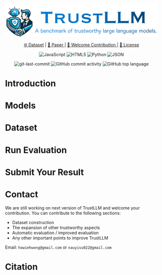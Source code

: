 <div align="center">
<img src="assets/logo.png" >

<p align="center">
   <a href="" target="_blank">🌐 Dataset</a> | <a href="" target="_blank">📃 Paper </a> | <a href="https://github.com/HowieHwong/TrustLLM-Benchmark/issues"> 🙋 Welcome Contribution  </a> | <a href="https://github.com/HowieHwong/TrustLLM-Benchmark/blob/master/LICENSE"> 📜 License</a>
</p>

<p align="center">
<img src="https://img.shields.io/badge/JavaScript-F7DF1E.svg?style=flat-square&logo=JavaScript&logoColor=black" alt="JavaScript" />
<img src="https://img.shields.io/badge/HTML5-E34F26.svg?style=flat-square&logo=HTML5&logoColor=white" alt="HTML5" />
<img src="https://img.shields.io/badge/Python-3776AB.svg?style=flat-square&logo=Python&logoColor=white" alt="Python" />
<img src="https://img.shields.io/badge/JSON-000000.svg?style=flat-square&logo=JSON&logoColor=white" alt="JSON" />
</p>
<img src="https://img.shields.io/github/last-commit/HowieHwong/TrustLLM-Benchmark?style=flat-square&color=5D6D7E" alt="git-last-commit" />
<img src="https://img.shields.io/github/commit-activity/m/HowieHwong/TrustLLM-Benchmark?style=flat-square&color=5D6D7E" alt="GitHub commit activity" />
<img src="https://img.shields.io/github/languages/top/HowieHwong/TrustLLM-Benchmark?style=flat-square&color=5D6D7E" alt="GitHub top language" />
</div>


# Introduction




# Models



# Dataset



# Run Evaluation




# Submit Your Result





# Contact

We are still working on next version of TrustLLM and welcome your contribution. You can contribute to the following sections:

- Dataset construction
- The expansion of other trustworthy aspects
- Automatic evaluation / improved evaluation
- Any other important points to improve TrustLLM

Email: `howiehwong@gmail.com` or `nauyisu022@gmail.com`

# Citation